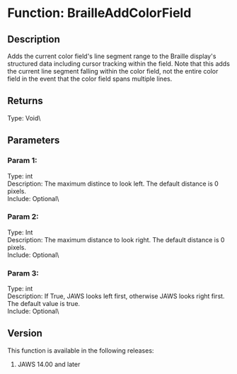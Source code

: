 # Function: BrailleAddColorField

## Description

Adds the current color field\'s line segment range to the Braille
display\'s structured data including cursor tracking within the field.
Note that this adds the current line segment falling within the color
field, not the entire color field in the event that the color field
spans multiple lines.

## Returns

Type: Void\

## Parameters

### Param 1:

Type: int\
Description: The maximum distince to look left. The default distance is
0 pixels.\
Include: Optional\

### Param 2:

Type: Int\
Description: The maximum distance to look right. The default distance is
0 pixels.\
Include: Optional\

### Param 3:

Type: int\
Description: If True, JAWS looks left first, otherwise JAWS looks right
first. The default value is true.\
Include: Optional\

## Version

This function is available in the following releases:

1.  JAWS 14.00 and later

